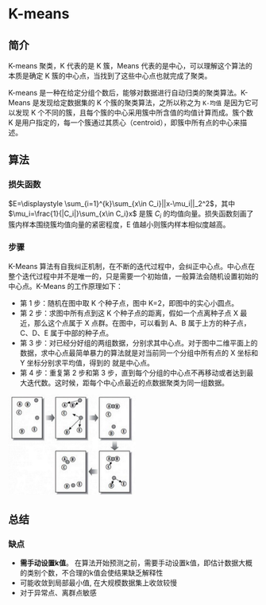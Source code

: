 # K-means

## 简介

K-means 聚类，K 代表的是 K 簇，Means 代表的是中心，可以理解这个算法的本质是确定 K 簇的中心点，当找到了这些中心点也就完成了聚类。

K-means 是一种在给定分组个数后，能够对数据进行自动归类的聚类算法。K-Means 是发现给定数据集的 K 个簇的聚类算法，之所以称之为 `K-均值` 是因为它可以发现 K 个不同的簇，且每个簇的中心采用簇中所含值的均值计算而成。簇个数 K 是用户指定的，每一个簇通过其质心（centroid），即簇中所有点的中心来描述。

## 算法

### 损失函数

$E=\displaystyle \sum_{i=1}^{k}\sum_{x\in C_i}||x-\mu_i||_2^2$，其中$\mu_i=\frac{1}{|C_i|}\sum_{x\in C_i}x$ 是簇 $C_i$ 的均值向量。损失函数刻画了簇内样本围绕簇均值向量的紧密程度，E 值越小则簇内样本相似度越高。

### 步骤

K-Means 算法有自我纠正机制，在不断的迭代过程中，会纠正中心点。中心点在整个迭代过程中并不是唯一的，只是需要一个初始值，一般算法会随机设置初始的中心点。K-Means 的工作原理如下：

- 第 1 步：随机在图中取 K 个种子点，图中 K=2，即图中的实心小圆点。
- 第 2 步：求图中所有点到这 K 个种子点的距离，假如一个点离种子点 X 最近，那么这个点属于 X 点群。在图中，可以看到 A、B 属于上方的种子点，C、D、E 属于中部的种子点。
- 第 3 步：对已经分好组的两组数据，分别求其中心点。对于图中二维平面上的数据，求中心点最简单暴力的算法就是对当前同一个分组中所有点的 X 坐标和 Y 坐标分别求平均值，得到的 就是中心点。
- 第 4 步：重复第 2 步和第 3 步，直到每个分组的中心点不再移动或者达到最大迭代数。这时候，距每个中心点最近的点数据聚类为同一组数据。

<img src="figures/image-20200220110357532.png" alt="image-20200220110357532" style="zoom: 25%;" />

## 总结

### 缺点

- **需手动设置k值**。 在算法开始预测之前，需要手动设置k值，即估计数据大概的类别个数，不合理的k值会使结果缺乏解释性
- 可能收敛到局部最小值, 在大规模数据集上收敛较慢
- 对于异常点、离群点敏感

